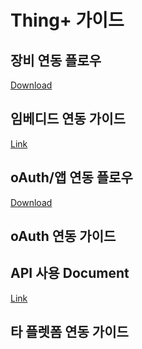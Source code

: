 # Thing+ 가이드

## 장비 연동 플로우
[Download](https://github.com/daliworks/thingplus-guide/raw/master/doc/src/dist/[kr]flow_for_hardware_v1.1.pdf)

## 임베디드 연동 가이드
[Link](https://github.com/daliworks/thingplus-embedded/blob/master/docs/Thingplus_Embedded_Guide.md)

## oAuth/앱 연동 플로우
[Download](https://github.com/daliworks/thingplus-guide/raw/master/doc/src/dist/[kr]flow_for_app_with_oauth2_v1.1.pdf)

## oAuth 연동 가이드


## API 사용 Document
[Link](https://thingplus-10.api-docs.io/2.0/)

## 타 플렛폼 연동 가이드
